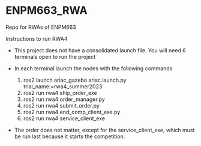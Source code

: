# ENPM663_RWA
Repo for RWAs of ENPM663

Instructions to run RWA4 
- This project does not have a consolidated launch file.  You will need 6 terminals open to run the project
- In each terminal launch the nodes with the following commands
    1) ros2 launch ariac_gazebo ariac.launch.py trial_name:=rwa4_summer2023
    2) ros2 run rwa4 ship_order_exe
    3) ros2 run rwa4 order_manager.py
    4) ros2 run rwa4 submit_order.py
    5) ros2 run rwa4 end_comp_client_exe.py
    6) ros2 run rwa4 service_client_exe

- The order does not matter, except for the service_client_exe, which must be run last because it starts the competition.